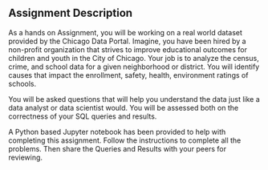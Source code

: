 ## Assignment Description 

As a hands on Assignment, you will be working on a real world dataset provided by the Chicago Data Portal. Imagine, you have been hired by a non-profit organization that strives to improve educational outcomes for children and youth in the City of Chicago. Your job is to analyze the census, crime, and school data for a given neighborhood or district. You will identify causes that impact the enrollment, safety, health, environment ratings of schools.

You will be asked questions that will help you understand the data just like a data analyst or data scientist would. You will be assessed both on the correctness of your SQL queries and results.

A Python based Jupyter notebook has been provided to help with completing this assignment. Follow the instructions to complete all the problems. Then share the Queries and Results with your peers for reviewing.
